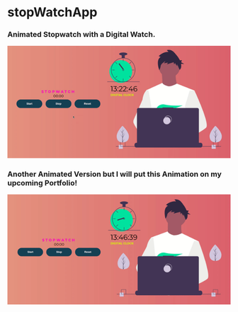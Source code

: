 # stopWatchApp

### Animated Stopwatch with a Digital Watch.

<img src="https://github.com/AliAbukahil/stopWatchApp/blob/main/src/img/ezgif.com-gif-maker.gif" alt="GIF">

### Another Animated Version but I will put this Animation on my upcoming Portfolio!

<img src="https://github.com/AliAbukahil/stopWatchApp/blob/main/src/img/ezgif.com-gif-maker%20(1).gif" alt="GIF">
